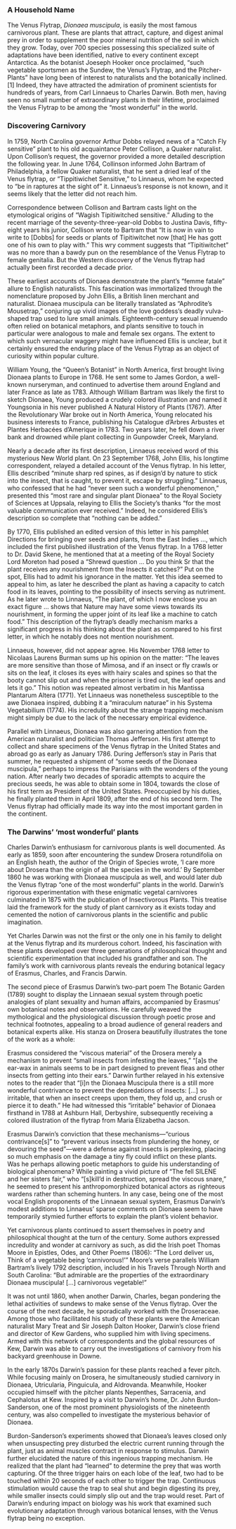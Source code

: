 <param ve-config
	   title="Venus' Flytrap: Queen of the Killer Vegetables"
	   source-image="https://upload.wikimedia.org/wikipedia/commons/0/0f/Banana_Maria_Sibylla_Merian_1705_plate_XII.png" region="236,1695,2055,771"
	   banner="https://www.biodiversitylibrary.org/pageimage/48674418"
	   eid=""
	   about=""
	   layout="vtl"
	   author="John R. Schaefer">

### A Household Name
The Venus Flytrap, *Dionaea muscipula*, is easily the most famous carnivorous plant. These are plants that attract, capture, and digest animal prey in order to supplement the poor mineral nutrition of the soil in which they grow. Today, over 700 species possessing this specialized suite of adaptations have been identified, native to every continent except Antarctica. As the botanist Joeseph Hooker once proclaimed, “such vegetable sportsmen as the Sundew, the Venus’s Flytrap, and the Pitcher-Plants” have long been of interest to naturalists and the botanically inclined.[1] Indeed, they have attracted the admiration of prominent scientists for hundreds of years, from Carl Linnaeus to Charles Darwin. Both men, having seen no small number of extraordinary plants in their lifetime, proclaimed the Venus Flytrap to be among the “most wonderful” in the world.
<param ve-image label="Venus flytrap in the wild" description="prey in flytrap" license="public domain" region="285,500,1637,964" url="https://upload.wikimedia.org/wikipedia/commons/3/37/Venus_Flytrap_showing_trigger_hairs.jpg">
<param ve-image fit="cover" manifest="DSC_1188.JPG">

### Discovering Carnivory
In 1759, North Carolina governor Arthur Dobbs relayed news of a “Catch Fly sensitive” plant to his old acquaintance Peter Collison, a Quaker naturalist.  Upon Collison’s request, the governor provided a more detailed description the following year. In June 1764, Collinson informed John Bartram of Philadelphia, a fellow Quaker naturalist, that he sent a dried leaf of the Venus flytrap, or “Tippitiwichet Sensitive,” to Linnaeus, whom he expected to “be in raptures at the sight of” it. Linnaeus’s response is not known, and it seems likely that the letter did not reach him.
<param ve-image label="Venus flytrap in the wild" description="prey in flytrap" license="public domain" region="285,500,1637,964" url="https://upload.wikimedia.org/wikipedia/commons/3/3d/Dionaea%2C_fly._1.jpg">

Correspondence between Collison and Bartram casts light on the etymological origins of “Wagish Tipitiwitched sensitive.”  Alluding to the recent marriage of the seventy-three-year-old Dobbs to Justina Davis, fifty-eight years his junior, Collison wrote to Bartram that “It is now in vain to write to [Dobbs] for seeds or plants of Tipitiwitchet now [that] He has gott one of his own to play with.” This wry comment suggests that “Tipitiwitchet” was no more than a bawdy pun on the resemblance of the Venus Flytrap to female genitalia. But the Western discovery of the Venus flytrap had actually been first recorded <span data-click-image-zoomto="1192,1670,925,721">a decade prior</span>.
<param ve-image label="Directions for bringing over seeds and plants, from the East-Indies and other distant countries, in a state of vegetation" description="Ellis illustration of flytrap" license="public domain" region="822,138,4110,3201" url="https://www.biodiversitylibrary.org/pageimage/48674418">

These earliest accounts of Dionaea demonstrate the plant’s “femme fatale” allure to English naturalists. This fascination was immortalized through the nomenclature proposed by John Ellis, a British linen merchant and naturalist. Dionaea muscipula can be literally translated  as “Aphrodite’s Mousetrap,” conjuring up vivid images of the love goddess’s deadly vulva-shaped trap used to lure small animals. Eighteenth-century sexual innuendo often relied on botanical metaphors, and plants sensitive to touch in particular were analogous to male and female sex organs. The extent to which such vernacular waggery might have influenced Ellis is unclear, but it certainly ensured the enduring place of the Venus Flytrap as an object of curiosity within popular culture.
<param ve-map center="Q659400" zoom="7">
<param ve-map-layer geojson title="Native range" url="flytraprange-2.json">

William Young, the “Queen’s Botanist” in North America, first brought living Dionaea plants to Europe in 1768.  He sent some to James Gordon, a well-known nurseryman, and continued to advertise them around England and later France as late as 1783.  Although William Bartram was likely the first to sketch Dionaea, Young produced a crudely colored illustration and named it Youngsonia in his never published A Natural History of Plants (1767).  After the Revolutionary War broke out in North America, Young relocated his business interests to France, publishing his Catalogue d’Arbres Arbustes et Plantes Herbacées d’Amerique in 1783. Two years later, he fell down a river bank and drowned while plant collecting in Gunpowder Creek, Maryland.
<param ve-map center="Q1558" zoom="4">
<param ve-map-layer geojson title="Introduced range" url="introducedrange.json">

Nearly a decade after its first description, Linnaeus received word of this mysterious New World plant. On 23 September 1768, John Ellis, his longtime correspondent, relayed a detailed account of the Venus flytrap. In his letter, Ellis described “minute sharp red spines, as if design’d by nature to stick into the insect, that is caught, to prevent it, escape by struggling.”  Linnaeus, who confessed that he had “never seen such a wonderful phenomenon,” presented this “most rare and singular plant Dionaea” to the Royal Society of Sciences at Uppsala, relaying to Ellis the Society’s thanks “for the most valuable communication ever received.”  Indeed, he considered Ellis’s description so complete that “nothing can be added.” 
<param ve-video vid="PYMYxw4Llow">

By 1770, Ellis published an edited version of this letter in his pamphlet Directions for bringing over seeds and plants, from the East Indies ..., which included the first published illustration of the Venus flytrap. In a 1768 letter to Dr. David Skene, he mentioned that at a meeting of the Royal Society Lord Moreton had posed a “Shrewd question … Do you think Sr that the plant receives any nourishment from the Insects it catches?”  Put on the spot, Ellis had to admit his ignorance in the matter. Yet this idea seemed to appeal to him, as later he described the plant as having a capacity to catch food in its leaves, pointing to the possibility of insects serving as nutriment. As he later wrote to Linnaeus, “The plant, of which I now enclose you an exact figure … shows that Nature may have some views towards its nourishment, in forming the upper joint of its leaf like a machine to catch food.”  This description of the flytrap’s deadly mechanism marks a significant progress in his thinking about the plant as compared to his first letter, in which he notably does not mention nourishment.
<param ve-d3plus-ring-network 
       url="https://raw.githubusercontent.com/JSTOR-Labs/plant-humanities/main/John/flytrap-correspondence.tsv"
       center="Dionaea muscipula">
			      
Linnaeus, however, did not appear agree. His November 1768 letter to Nicolaas Laurens Burman sums up his opinion on the matter: “The leaves are more sensitive than those of Mimosa, and if an insect or fly crawls or sits on the leaf, it closes its eyes with hairy scales and spines so that the booty cannot slip out and when the prisoner is tired out, the leaf opens and lets it go.”  This notion was repeated almost verbatim in his Mantissa Plantarum Altera (1771).  Yet Linnaeus was nonetheless susceptible to the awe Dionaea inspired, dubbing it a “miraculum naturae” in his Systema Vegetabilium (1774).  His incredulity about the strange trapping mechanism might simply be due to the lack of the necessary empirical evidence.
<param ve-plant-specimen jpid="10.5555/al.ap.specimen.g00210232">

Parallel with Linnaeus, Dionaea was also garnering attention from the American naturalist and politician Thomas Jefferson. His first attempt to collect and share specimens of the Venus flytrap in the United States and abroad go as early as January 1786. During Jefferson’s stay in Paris that summer, he requested a shipment of “some seeds of the Dionaea muscipula,” perhaps to impress the Parisians with the wonders of the young nation.  After nearly two decades of sporadic attempts to acquire the precious seeds, he was able to obtain some in 1804, towards the close of his first term as President of the United States. Preoccupied by his duties, he finally planted them in April 1809, after the end of his second term. The Venus flytrap had officially made its way into the most important garden in the continent. 
<param ve-image label="American Bog Plants" description="Thornton, Illustrated plate of Venus' flytrap" license="public domain" url="https://www.biodiversitylibrary.org/pageimage/307056">
<param ve-image label="American Bog Plants" description="Thornton, Dionaea poem" license="public domain" url="https://www.biodiversitylibrary.org/pageimage/307061">

### The Darwins’ ‘most wonderful’ plants

Charles Darwin’s enthusiasm for carnivorous plants is well documented. As early as 1859, soon after encountering the sundew Drosera rotundifolia on an English heath, the author of the Origin of Species wrote, ‘I care more about Drosera than the origin of all the species in the world.’  By September 1860 he was working with Dionaea muscipula as well, and would later dub the Venus flytrap “one of the most wonderful” plants in the world.  Darwin’s rigorous experimentation with these enigmatic vegetal carnivores culminated in 1875 with the publication of Insectivorous Plants. This treatise laid the framework for the study of plant carnivory as it exists today and cemented the notion of carnivorous plants in the scientific and public imagination.
<param ve-image label="American Bog Plants" description="Illustrated plate of Venus' flytrap" license="public domain" region="822,138,4110,3201" url="https://www.biodiversitylibrary.org/pageimage/307056">

Yet Charles Darwin was not the first or the only one in his family to delight at the Venus flytrap and its murderous cohort. Indeed, his fascination with these plants developed over three generations of philosophical thought and scientific experimentation that included his grandfather and son. The family’s work with carnivorous plants reveals the enduring botanical legacy of Erasmus, Charles, and Francis Darwin.
<param ve-image label="Naturalists Miscelanny" description="Shaw, Illustrated plate of Venus' flytrap" license="public domain" region="822,138,4110,3201" url="https://www.biodiversitylibrary.org/pageimage/59263121">

The second piece of Erasmus Darwin’s two-part poem The Botanic Garden (1789) sought to display the Linnaean sexual system through poetic analogies of plant sexuality and human affairs, accompanied by Erasmus’ own botanical notes and observations. He carefully weaved the mythological and the physiological discussion through poetic prose and technical footnotes, appealing to a broad audience of general readers and botanical experts alike. His stanza on Drosera beautifully illustrates the tone of the work as a whole:
<param ve-image label="Directions for bringing over seeds and plants, from the East-Indies and other distant countries, in a state of vegetation" description="Ellis illustration of flytrap" license="public domain" region="822,138,4110,3201" url="https://www.biodiversitylibrary.org/pageimage/55098697">
<param ve-image label="Directions for bringing over seeds and plants, from the East-Indies and other distant countries, in a state of vegetation" description="Ellis illustration of flytrap" license="public domain" region="822,138,4110,3201" url="https://www.biodiversitylibrary.org/pageimage/55098698">

Erasmus considered the “viscous material” of the Drosera merely a mechanism to prevent “small insects from infesting the leaves,” “[a]s the ear-wax in animals seems to be in part designed to prevent fleas and other insects from getting into their ears.”  Darwin further relayed in his extensive notes to the reader that “[i]n the Dionaea Muscipula there is a still more wonderful contrivance to prevent the depredations of insects: [...] so irritable, that when an insect creeps upon them, they fold up, and crush or pierce it to death.”  He had witnessed this “irritable” behavior of Dionaea firsthand in 1788 at Ashburn Hall, Derbyshire, subsequently receiving a colored illustration of the flytrap from Maria Elizabetha Jacson.
<param ve-compare curtain url="https://www.biodiversitylibrary.org/pageimage/55098696" label="Botanic Garden" region="-449,518,3346,2605" attribution="Calum Elliot and Emma Molford" license="No Known Copyright">
<param ve-compare url="https://www.biodiversitylibrary.org/pageimage/59263121" label="Naturalists Misc." region="-496,288,2480,1983" license="No Known Copyright">

Erasmus Darwin’s conviction that these mechanisms—“curious contrivance[s]” to “prevent various insects from plundering the honey, or devouring the seed”—were a defense against insects is perplexing, placing so much emphasis on the damage a tiny fly could inflict on these plants.  Was he perhaps allowing poetic metaphors to guide his understanding of biological phenomena? While painting a vivid picture of “The fell SILENE and her sisters fair,” who “[s]kill’d in destruction, spread the viscous snare,” he seemed to present his anthropomorphized botanical actors as righteous wardens rather than scheming hunters.  In any case, being one of the most vocal English proponents of the Linnaean sexual system, Erasmus Darwin’s modest additions to Linnaeus’ sparse comments on Dionaea seem to have temporarily stymied further efforts to explain the plant’s violent behavior.
<param ve-image label="Directions for bringing over seeds and plants, from the East-Indies and other distant countries, in a state of vegetation" description="Ellis illustration of flytrap" license="public domain" region="822,138,4110,3201" url="https://www.biodiversitylibrary.org/pageimage/55098696">

Yet carnivorous plants continued to assert themselves in poetry and philosophical thought at the turn of the century. Some authors expressed incredulity and wonder at carnivory as such, as did the Irish poet Thomas Moore in Epistles, Odes, and Other Poems (1806): “The Lord deliver us, Think of a vegetable being ‘carnivorous!’”  Moore’s verse parallels William Bartram’s lively 1792 description, included in his Travels Through North and South Carolina: “But admirable are the properties of the extraordinary Dionaea muscipula! [...] carnivorous vegetable!”
<param ve-image label="Venus flytrap in the wild" description="prey in flytrap" license="public domain" region="285,500,1637,964" url="https://upload.wikimedia.org/wikipedia/commons/3/3d/Dionaea%2C_fly._1.jpg">

It was not until 1860, when another Darwin, Charles, began pondering the lethal activities of sundews to make sense of the Venus flytrap. Over the course of the next decade, he sporadically worked with the Droseraceae. Among those who facilitated his study of these plants were the American naturalist Mary Treat and Sir Joseph Dalton Hooker, Darwin’s close friend and director of Kew Gardens, who supplied him with living specimens. Armed with this network of correspondents and the global resources of Kew, Darwin was able to carry out the investigations of carnivory from his backyard greenhouse in Downe.
<param ve-image label="Venus flytrap in the wild" description="prey in flytrap" license="public domain" region="285,500,1637,964" url="https://upload.wikimedia.org/wikipedia/commons/b/b1/Above%2C_a_dodo%2C_a_venus_flytrap%2C_two_plants%2C_a_shell%2C_a_flyin_Wellcome_V0020667EL.jpg">


In the early 1870s Darwin’s passion for these plants reached a fever pitch. While focusing mainly on Drosera, he simultaneously studied carnivory in Dionaea, Utricularia, Pinguicula, and Aldrovanda. Meanwhile, Hooker occupied himself with the pitcher plants Nepenthes, Sarracenia, and Cephalotus at Kew. Inspired by a visit to Darwin’s home, Dr. John Burdon-Sanderson, one of the most prominent physiologists of the nineteenth century, was also compelled to investigate the mysterious behavior of Dionaea. 

Burdon-Sanderson’s experiments showed that Dionaea’s leaves closed only when unsuspecting prey disturbed the electric current running through the plant, just as animal muscles contract in response to stimulus. Darwin further elucidated the nature of this  ingenious trapping mechanism. He realized that the plant had “learned” to determine the prey that was worth capturing. Of the three trigger hairs on each lobe of the leaf, two had to be touched within 20 seconds of each other to trigger the trap. Continuous stimulation would cause the trap to seal shut and begin digesting its prey, while smaller insects could simply slip out and the trap would reset. Part of Darwin’s enduring impact on biology was his work that examined such evolutionary adaptation through various botanical lenses, with the Venus flytrap being no exception.


